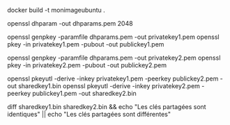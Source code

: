 docker build -t monimageubuntu .

openssl dhparam -out dhparams.pem 2048

openssl genpkey -paramfile dhparams.pem -out privatekey1.pem
openssl pkey -in privatekey1.pem -pubout -out publickey1.pem

openssl genpkey -paramfile dhparams.pem -out privatekey2.pem
openssl pkey -in privatekey2.pem -pubout -out publickey2.pem

openssl pkeyutl -derive -inkey privatekey1.pem -peerkey publickey2.pem -out sharedkey1.bin
openssl pkeyutl -derive -inkey privatekey2.pem -peerkey publickey1.pem -out sharedkey2.bin

diff sharedkey1.bin sharedkey2.bin && echo "Les clés partagées sont identiques" || echo "Les clés partagées sont différentes"
